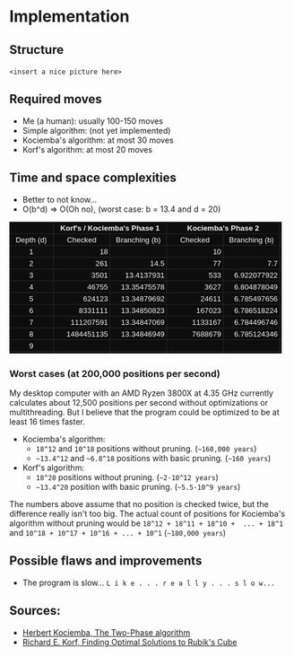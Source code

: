 # Implementation  


## Structure  
`<insert a nice picture here>`

## Required moves  
- Me (a human): usually 100-150 moves  
- Simple algorithm: (not yet implemented)  
- Kociemba's algorithm: at most 30 moves  
- Korf's algorithm: at most 20 moves  


## Time and space complexities  
- Better to not know...
- O(b^d) => O(Oh no), (worst case: b = 13.4 and d = 20)

![Table of the checked orientations per depth to calculate the branching factors.](img/branching.png)

### Worst cases (at 200,000 positions per second)
My desktop computer with an AMD Ryzen 3800X at 4.35 GHz currently calculates
about 12,500 positions per second without optimizations or multithreading. But I
believe that the program could be optimized to be at least 16 times faster.

- Kociemba's algorithm:  
  - `18^12` and `10^18` positions without pruning. (`~160,000 years`)  
  - `~13.4^12` and `~6.8^18` positions with basic pruning. (`~160 years`)  
- Korf's algorithm:  
  - `18^20` positions without pruning. (`~2·10^12 years`)  
  - `~13.4^20` position with basic pruning. (`~5.5·10^9 years`)  

The numbers above assume that no position is checked twice, but the difference
really isn't too big. The actual count of positions for Kociemba's algorithm
without pruning would be `18^12 + 18^11 + 18^10 +  ... + 18^1` and
`10^18 + 10^17 + 10^16 + ... + 10^1` (`~180,000 years`)


## Possible flaws and improvements  
- The program is slow... `L i k e . . . r e a l l y . . . s l o w...`


## Sources:
- [Herbert Kociemba, The Two-Phase algorithm](http://www.kociemba.org/cube.htm)  
- [Richard E. Korf, Finding Optimal Solutions to Rubik's Cube](https://www.cs.princeton.edu/courses/archive/fall06/cos402/papers/korfrubik.pdf)  
